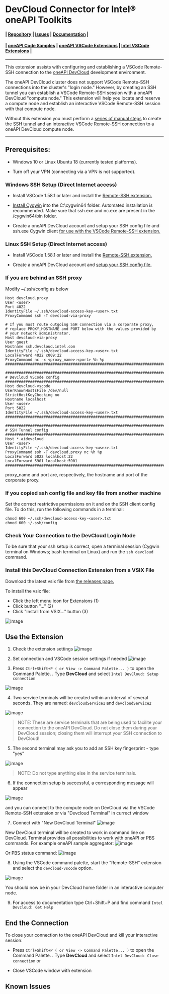 # DevCloud Connector for Intel® oneAPI Toolkits

#### | [Repository][vsix-repo] | [Issues][vsix-issues] | [Documentation][vsix-docs] |

[vsix-repo]:   <https://github.com/intel/vscode-vscode-oneapi-devcloud-connector>
[vsix-issues]: <https://github.com/intel-innersource/frameworks.ide.vscode.extensions.vscode-oneapi-devcloud-connector/issues>
[vsix-docs]:   <https://github.com/intel-innersource/frameworks.ide.vscode.extensions.vscode-oneapi-devcloud-connector#readme>


#### | [oneAPI Code Samples][oneapi-samples] | [oneAPI VSCode Extensions][oneapi-samples] | [Intel VSCode Extensions][intel-extensions] |

[oneapi-samples]:    <https://github.com/oneapi-src/oneAPI-samples>
[oneapi-extensions]: <https://marketplace.visualstudio.com/search?term=oneapi&target=VSCode>
[intel-extensions]:  <https://marketplace.visualstudio.com/publishers/intel-corporation>

***

This extension assists with configuring and establishing a VSCode Remote-SSH
connection to the [oneAPI DevCloud](https://devcloud.intel.com/oneapi/)
development environment.

The oneAPI DevCloud cluster does not support VSCode Remote-SSH connections
into the cluster's "login node." However, by creating an SSH tunnel you can
establish a VSCode Remote-SSH session with a oneAPI DevCloud "compute node."
This extension will help you locate and reserve a compute node and establish
an interactive VSCode Remote-SSH session with that compute node.

Without this extension you must perform a [series of manual
steps][manual-remote-ssh] to create the SSH tunnel and an interactive VSCode
Remote-SSH connection to a oneAPI DevCloud compute node.

[manual-remote-ssh]: <https://devcloud.intel.com/oneapi/documentation/connect-with-vscode>

***


## Prerequisites:

* Windows 10 or Linux Ubuntu 18 (currently tested platforms).

* Turn off your VPN (connecting via a VPN is not supported).


### Windows SSH Setup (Direct Internet access)

* Install VSCode 1.58.1 or later and install the [Remote-SSH
extension.](https://marketplace.visualstudio.com/items?itemName=ms-vscode-remote.remote-ssh)

* [Install
Cygwin](https://devcloud.intel.com/oneapi/documentation/connect-with-ssh-windows-cygwin)
into the C:\cygwin64 folder. Automated installation is recommended. Make sure
that ssh.exe and nc.exe are present in the /cygwin64/bin folder.

* Create a oneAPI DevCloud account and setup your SSH config file and ssh.exe
Cygwin client [for use with the VSCode Remote-SSH
extension.](https://devcloud.intel.com/oneapi/documentation/connect-with-vscode)

### Linux SSH Setup (Direct Internet access)

* Install VSCode 1.58.1 or later and install the [Remote-SSH
extension.](https://marketplace.visualstudio.com/items?itemName=ms-vscode-remote.remote-ssh)

* Create a oneAPI DevCloud account and [setup your SSH config file.](https://devcloud.intel.com/oneapi/documentation/connect-with-vscode)

### If you are behind an SSH proxy

Modify ~/.ssh/config as below
```
Host devcloud.proxy
User <user>
Port 4022
IdentityFile ~/.ssh/devcloud-access-key-<user>.txt
ProxyCommand ssh -T devcloud-via-proxy

# If you must route outgoing SSH connection via a corporate proxy,
# replace PROXY_HOSTNAME and PORT below with the values provided by
# your network administrator.
Host devcloud-via-proxy
User guest
Hostname ssh.devcloud.intel.com
IdentityFile ~/.ssh/devcloud-access-key-<user>.txt
LocalForward 4022 c009:22
ProxyCommand nc -x <proxy_name>:<port> %h %p
################################################################################################

################################################################################################
# DevCloud VSCode config
################################################################################################
Host devcloud-vscode
UserKnownHostsFile /dev/null
StrictHostKeyChecking no
Hostname localhost
User <user>
Port 5022
IdentityFile ~/.ssh/devcloud-access-key-<user>.txt
################################################################################################

################################################################################################
# SSH Tunnel config
################################################################################################
Host *.aidevcloud
User <user>
IdentityFile ~/.ssh/devcloud-access-key-<user>.txt
ProxyCommand ssh -T devcloud.proxy nc %h %p
LocalForward 5022 localhost:22
LocalForward 5901 localhost:5901
################################################################################################

```
proxy_name and port  are, respectively, the hostname and port of the corporate proxy.

### If you copied ssh config file and key file from another machine

Set the correct restrictive permissions on it and on the SSH client config file. To do this, run the following commands in a terminal:

```
chmod 600 ~/.ssh/devcloud-access-key-<user>.txt
chmod 600 ~/.ssh/config
```

### Check Your Connection to the DevCloud Login Node

To be sure that your ssh setup is correct, open a terminal session (Cygwin
terminal on Windows; bash terminal on Linux) and run the `ssh devcloud`
command.


### Install this DevCloud Connection Extension from a VSIX File

Download the latest vsix file from [the releases
page.](https://github.com/intel-innersource/frameworks.ide.vscode.extensions.vscode-oneapi-devcloud-connector/releases)

To install the vsix file:

* Click the left menu icon for Extensions (1)
* Click button "..." (2)
* Click "Install from VSIX..." button (3)

![image](https://github.com/intel-innersource/frameworks.ide.vscode.extensions.vscode-oneapi-devcloud-connector/assets/40661523/f173026a-33b4-44bc-b9b0-702ffc9d33e3)


## Use the Extension

1. Check the extension settings
![image](https://github.com/intel-innersource/frameworks.ide.vscode.extensions.vscode-oneapi-devcloud-connectoror/assets/40661523/52ce803a-c520-4e50-83f3-518ba5349f72)

2. Set connection and VSCode session settings if needed
![image](https://github.com/intel-innersource/frameworks.ide.vscode.extensions.vscode-oneapi-devcloud-connectoror/assets/40661523/644f0443-6aa5-428d-b27b-de2922eca837)

3. Press `Ctrl+Shift+P ( or View -> Command Palette... )` to open the Command Palette.
. Type **DevCloud** and select `Intel DevCloud: Setup connection`

![image](https://github.com/intel-innersource/frameworks.ide.vscode.extensions.vscode-oneapi-devcloud-connector/assets/40661523/22faa42a-cb5c-43ab-b37e-f7ad63f37e6c)

4. Two service terminals will be created within an interval of several
seconds. They are named: `devcloudService1` and `devcloudService2`

![image](https://github.com/intel-innersource/frameworks.ide.vscode.extensions.vscode-oneapi-devcloud-connector/assets/40661523/d2bf8f12-3fd7-41ae-b262-2247ace75f26)

> NOTE: These are service terminals that are being used to facilite your
connection to the oneAPI DevCloud. Do not close them during your DevCloud
session; closing them will interrupt your SSH connection to DevCloud!

5. The second terminal may ask you to add an SSH key fingerprint - type "yes"

![image](https://github.com/intel-innersource/frameworks.ide.vscode.extensions.vscode-oneapi-devcloud-connector/assets/40661523/0bde8ba6-90e0-42b2-a750-c047c11c75d0)

> NOTE: Do not type anything else in the service terminals.

6. If the connection setup is successful, a corresponding message will appear

![image](https://github.com/intel-innersource/frameworks.ide.vscode.extensions.vscode-oneapi-devcloud-connectoror/assets/40661523/3b791025-cb14-41dc-9046-087fe867b6c4)

and you can connect to the compute node on DevCloud via the VSCode Remote-SSH
extension or via "Devcloud Terminal" in currect window

7. Connect with "New DevCloud Terminal"
![image](https://github.com/intel-innersource/frameworks.ide.vscode.extensions.vscode-oneapi-devcloud-connectoror/assets/40661523/25a56873-8020-4d07-b7a7-9218796e49ef)

New DevCloud terminal will be created to work in command line on DevCloud. Terminal provides all possibilities to work with oneAPI or PBS commands. 
For example oneAPI sample aggregator:
![image](https://github.com/intel-innersource/frameworks.ide.vscode.extensions.vscode-oneapi-devcloud-connectoror/assets/40661523/774e0d0c-83c5-4f8d-bef6-37ed0d64f307)

Or PBS status command:
![image](https://github.com/intel-innersource/frameworks.ide.vscode.extensions.vscode-oneapi-devcloud-connectoror/assets/40661523/fb197958-e590-4879-b1e7-21b64d5d345e)

8. Using the VSCode command palette, start the "Remote-SSH" extension and
select the `devcloud-vscode` option.

![image](https://github.com/intel-innersource/frameworks.ide.vscode.extensions.vscode-oneapi-devcloud-connector/assets/40661523/2911875a-cc86-452b-98a9-f189c223073b)

You should now be in your DevCloud home folder in an interactive computer node.

9. For access to documentation type Ctrl+Shift+P and find command `Intel Devcloud: Get Help`


## End the Connection

To close your connection to the oneAPI DevCloud and kill your interactive session:

* Press `Ctrl+Shift+P ( or View -> Command Palette... )` to open the Command Palette.
. Type **DevCloud** and select `Intel DevCloud: Close connection` or

* Close VSCode window with extension




## Known Issues

